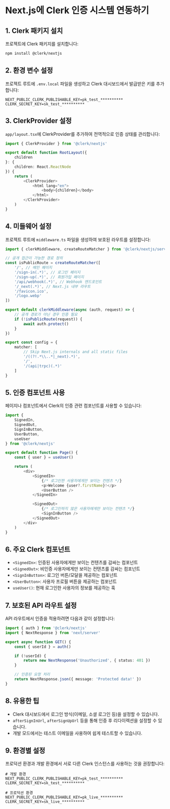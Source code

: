 # Next.js에 Clerk 인증 시스템 연동하기

## 1. Clerk 패키지 설치

프로젝트에 Clerk 패키지를 설치합니다:

```bash
npm install @clerk/nextjs
```

## 2. 환경 변수 설정

프로젝트 루트에 `.env.local` 파일을 생성하고 Clerk 대시보드에서 발급받은 키를 추가합니다:

```env
NEXT_PUBLIC_CLERK_PUBLISHABLE_KEY=pk_test_**********
CLERK_SECRET_KEY=sk_test_**********
```

## 3. ClerkProvider 설정

`app/layout.tsx`에 ClerkProvider를 추가하여 전역적으로 인증 상태를 관리합니다:

```typescript
import { ClerkProvider } from '@clerk/nextjs'

export default function RootLayout({
    children
}: {
    children: React.ReactNode
}) {
    return (
        <ClerkProvider>
            <html lang="en">
                <body>{children}</body>
            </html>
        </ClerkProvider>
    )
}
```

## 4. 미들웨어 설정

프로젝트 루트에 `middleware.ts` 파일을 생성하여 보호된 라우트를 설정합니다:

```typescript
import { clerkMiddleware, createRouteMatcher } from '@clerk/nextjs/server'

// 공개 접근이 가능한 경로 정의
const isPublicRoute = createRouteMatcher([
    '/', // 메인 페이지
    '/sign-in(.*)', // 로그인 페이지
    '/sign-up(.*)', // 회원가입 페이지
    '/api/webhook(.*)', // Webhook 엔드포인트
    '/_next(.*)', // Next.js 내부 라우트
    '/favicon.ico',
    '/logo.webp'
])

export default clerkMiddleware(async (auth, request) => {
    // 공개 경로가 아닌 경우 인증 필요
    if (!isPublicRoute(request)) {
        await auth.protect()
    }
})

export const config = {
    matcher: [
        // Skip Next.js internals and all static files
        '/((?!.*\\..*|_next).*)',
        '/',
        '/(api|trpc)(.*)'
    ]
}
```

## 5. 인증 컴포넌트 사용

페이지나 컴포넌트에서 Clerk의 인증 관련 컴포넌트를 사용할 수 있습니다:

```typescript
import {
    SignedIn,
    SignedOut,
    SignInButton,
    UserButton,
    useUser
} from '@clerk/nextjs'

export default function Page() {
    const { user } = useUser()

    return (
        <div>
            <SignedIn>
                {/* 로그인한 사용자에게만 보이는 컨텐츠 */}
                <p>Welcome {user?.firstName}!</p>
                <UserButton />
            </SignedIn>

            <SignedOut>
                {/* 로그인하지 않은 사용자에게만 보이는 컨텐츠 */}
                <SignInButton />
            </SignedOut>
        </div>
    )
}
```

## 6. 주요 Clerk 컴포넌트

-   `<SignedIn>`: 인증된 사용자에게만 보이는 컨텐츠를 감싸는 컴포넌트
-   `<SignedOut>`: 비인증 사용자에게만 보이는 컨텐츠를 감싸는 컴포넌트
-   `<SignInButton>`: 로그인 버튼/모달을 제공하는 컴포넌트
-   `<UserButton>`: 사용자 프로필 버튼을 제공하는 컴포넌트
-   `useUser()`: 현재 로그인한 사용자의 정보를 제공하는 훅

## 7. 보호된 API 라우트 설정

API 라우트에서 인증을 적용하려면 다음과 같이 설정합니다:

```typescript
import { auth } from '@clerk/nextjs'
import { NextResponse } from 'next/server'

export async function GET() {
    const { userId } = auth()

    if (!userId) {
        return new NextResponse('Unauthorized', { status: 401 })
    }

    // 인증된 요청 처리
    return NextResponse.json({ message: 'Protected data!' })
}
```

## 8. 유용한 팁

-   Clerk 대시보드에서 로그인 방식(이메일, 소셜 로그인 등)을 설정할 수 있습니다.
-   `afterSignInUrl`, `afterSignUpUrl` 등을 통해 인증 후 리다이렉션을 설정할 수 있습니다.
-   개발 모드에서는 테스트 이메일을 사용하여 쉽게 테스트할 수 있습니다.

## 9. 환경별 설정

프로덕션 환경과 개발 환경에서 서로 다른 Clerk 인스턴스를 사용하는 것을 권장합니다:

```env
# 개발 환경
NEXT_PUBLIC_CLERK_PUBLISHABLE_KEY=pk_test_**********
CLERK_SECRET_KEY=sk_test_**********

# 프로덕션 환경
NEXT_PUBLIC_CLERK_PUBLISHABLE_KEY=pk_live_**********
CLERK_SECRET_KEY=sk_live_**********
```
